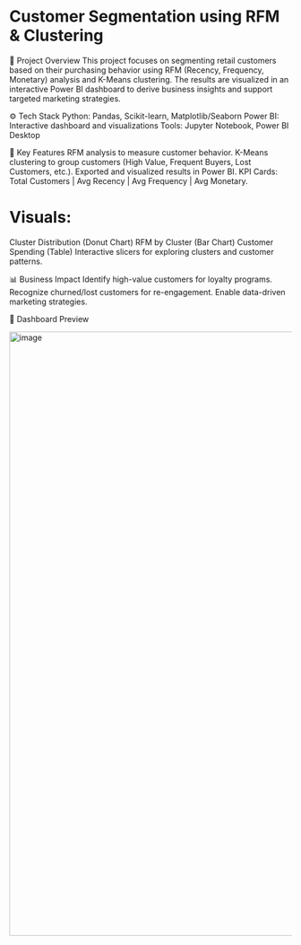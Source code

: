 # Customer Segmentation using RFM & Clustering
📌 Project Overview
This project focuses on segmenting retail customers based on their purchasing behavior using RFM (Recency, Frequency, Monetary) analysis and K-Means clustering.
The results are visualized in an interactive Power BI dashboard to derive business insights and support targeted marketing strategies.

⚙️ Tech Stack
Python: Pandas, Scikit-learn, Matplotlib/Seaborn
Power BI: Interactive dashboard and visualizations
Tools: Jupyter Notebook, Power BI Desktop

🔑 Key Features
RFM analysis to measure customer behavior.
K-Means clustering to group customers (High Value, Frequent Buyers, Lost Customers, etc.).
Exported and visualized results in Power BI.
KPI Cards: Total Customers | Avg Recency | Avg Frequency | Avg Monetary.
# Visuals:
Cluster Distribution (Donut Chart)
RFM by Cluster (Bar Chart)
Customer Spending (Table)
Interactive slicers for exploring clusters and customer patterns.

📊 Business Impact
Identify high-value customers for loyalty programs.
Recognize churned/lost customers for re-engagement.
Enable data-driven marketing strategies.

📸 Dashboard Preview

<img width="1917" height="1077" alt="image" src="https://github.com/user-attachments/assets/cd693541-6b60-481b-b37e-632537c1b0cc" />

